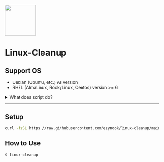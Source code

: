 <img src="https://upload.wikimedia.org/wikipedia/commons/thumb/3/35/Tux.svg/1200px-Tux.svg.png" width="100">

# Linux-Cleanup

## Support OS
* Debian (Ubuntu, etc.) All version
* RHEL (AlmaLinux, RockyLinux, Centos) version >= 6
<details>
  <summary>
  What does script do?
  </summary>

</br>

* Clear PM2 logs
* Clear package caches
* inactive memory and swap
* logrotate 7 days
* Trim logs file
* Remove old kernels
* Remove the Composer cache
* Remove Node.js caches
* Remove Mock caches
* Tail Log Last Proccess

</details>


---
## Setup
```bash
curl -fsSL https://raw.githubusercontent.com/ezynook/linux-cleanup/main/install.sh | bash
```
## How to Use
```bash
$ linux-cleanup
```